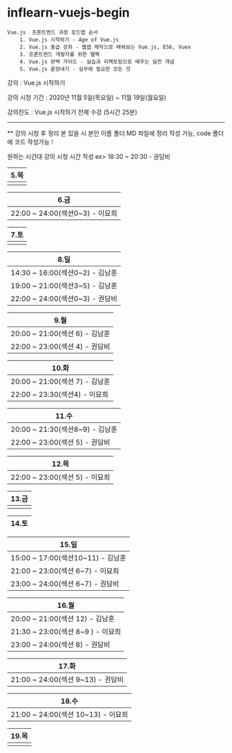 # inflearn-vuejs-begin

```
Vue.js  프론트엔드 과정 로드맵 순서
    1. Vue.js 시작하기 - Age of Vue.js
    2. Vue.js 중급 강좌 - 웹앱 제작으로 배워보는 Vue.js, ES6, Vuex
    3. 프론트엔드 개발자를 위한 웹팩
    4. Vue.js 완벽 가이드 - 실습과 리팩토링으로 배우는 실전 개념
    5. Vue.js 끝장내기 - 실무에 필요한 모든 것 
```

강의 : Vue.js 시작하기

강의 시청 기간 : 2020년 11월 5일(목요일) ~ 11월 19일(월요일)

강의진도 : Vue.js 시작하기 전체 수강 (5시간 25분)

---

** 강의 시청 후 정리 본 있을 시 본인 이름 폴더 MD 파일에 정리 작성 가능, code 폴더에 코드 작성가능 !

원하는 시간대 강의 시청 시간 작성 ex> 18:30 ~ 20:30 - 권담비 


| 5.목 |
| --- |  
|     |  

| 6.금 |
| --- | 
| 22:00 ~ 24:00(섹션0~3) - 이묘희  | 

| 7.토 |
| --- | 
|     | 

| 8.일 |
| --- | 
| 14:30 ~ 16:00(섹션0~2) - 김남훈  |
| 19:00 ~ 21:00(섹션3~5) - 김남훈  | 
| 22:00 ~ 24:00(섹션0~3) - 권담비  | 

| 9.월 |
| --- | 
| 20:00 ~ 21:00(섹션 6) - 김남훈    | 
| 22:00 ~ 23:00(섹션 4) - 권담비    | 

| 10.화|
| --- | 
| 20:00 ~ 21:00(섹션 7) - 김남훈   |
| 22:00 ~ 23:30(섹션4) - 이묘희  | 

| 11.수|
| --- | 
| 20:00 ~ 21:30(섹션8~9) - 김남훈    | 
| 22:00 ~ 23:00(섹션 5) - 권담비   |

| 12.목|
| --- | 
| 22:00 ~ 23:00(섹션 5) - 이묘희  | 

| 13.금|
| --- | 
|      | 

| 14.토| 
| --- | 

| 15.일|
| --- | 
| 15:00 ~ 17:00(섹션10~11) - 김남훈  | 
| 21:00 ~ 23:00(섹션 6~7) - 이묘희  | 
| 23:00 ~ 24:00(섹션 6~7)  - 권담비 |

| 16.월|
| --- | 
| 20:00 ~ 21:00(섹션 12) - 김남훈    |
| 21:30 ~ 23:00(섹션 8~9 ) - 이묘희 |  
| 23:00 ~ 24:00(섹션 8) - 권담비


| 17.화|
| --- | 
| 21:00 ~ 24:00(섹션 9~13) - 권담비 | 

| 18.수|
| --- | 
| 21:00 ~ 24:00(섹션 10~13) - 이묘희 | 

| 19.목|
| --- | 
|     | 